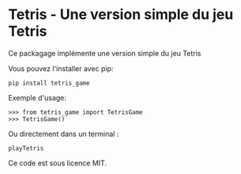 Tetris - Une version simple du jeu Tetris
========================================================

Ce packagage implémente une version simple du jeu Tetris


Vous pouvez l'installer avec pip:

    pip install tetris_game

Exemple d'usage:

    >>> from tetris_game import TetrisGame
    >>> TetrisGame()

Ou directement dans un terminal :

    playTetris

Ce code est sous licence MIT.

